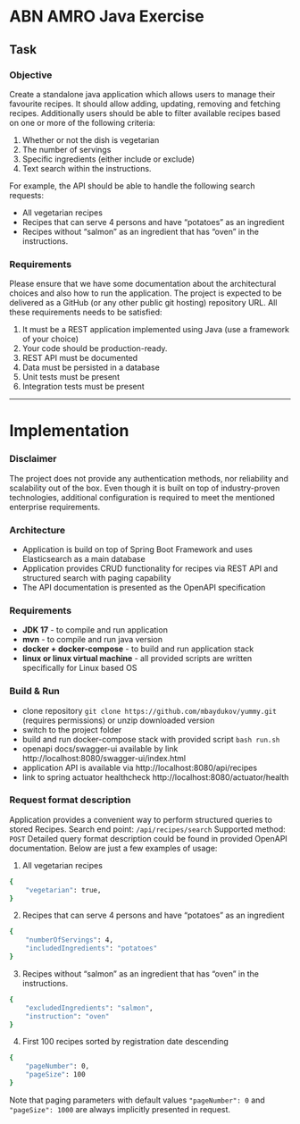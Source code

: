 # ABN AMRO Java Exercise

## Task

### Objective
Create a standalone java application which allows users to manage their favourite recipes. It should
allow adding, updating, removing and fetching recipes. Additionally users should be able to filter
available recipes based on one or more of the following criteria:

1. Whether or not the dish is vegetarian
2. The number of servings
3. Specific ingredients (either include or exclude)
4. Text search within the instructions.

  For example, the API should be able to handle the following search requests:
   * All vegetarian recipes
   * Recipes that can serve 4 persons and have “potatoes” as an ingredient
   * Recipes without “salmon” as an ingredient that has “oven” in the instructions.

### Requirements
   Please ensure that we have some documentation about the architectural choices and also how to
   run the application. The project is expected to be delivered as a GitHub (or any other public git
   hosting) repository URL.
   All these requirements needs to be satisfied:

1. It must be a REST application implemented using Java (use a framework of your choice)
2. Your code should be production-ready.
3. REST API must be documented
4. Data must be persisted in a database
5. Unit tests must be present
6. Integration tests must be present

-----------------------------------------------------------------

# Implementation

### Disclaimer
The project does not provide any authentication methods, nor reliability and scalability out of the box. 
Even though it is built on top of industry-proven technologies, additional configuration is required to meet the mentioned enterprise requirements.

### Architecture
+ Application is build on top of Spring Boot Framework and uses Elasticsearch as a main database
+ Application provides CRUD functionality for recipes via REST API and structured search with paging capability
+ The API documentation is presented as the OpenAPI specification

### Requirements
+ **JDK 17** - to compile and run application
+ **mvn** - to compile and run java version
+ **docker + docker-compose** - to build and run application stack
+ **linux or linux virtual machine** - all provided scripts are written specifically for Linux based OS

### Build & Run

+ clone repository ```git clone https://github.com/mbaydukov/yummy.git``` (requires permissions) or unzip downloaded version
+ switch to the project folder
+ build and run docker-compose stack with provided script ```bash run.sh```
+ openapi docs/swagger-ui available by link http://localhost:8080/swagger-ui/index.html
+ application API is available via http://localhost:8080/api/recipes
+ link to spring actuator healthcheck http://localhost:8080/actuator/health 

### Request format description
Application provides a convenient way to perform structured queries to stored Recipes.
Search end point: ```/api/recipes/search```
Supported method: ```POST```
Detailed query format description could be found in provided OpenAPI documentation.
Below are just a few examples of usage:

1. All vegetarian recipes
```bash
{
    "vegetarian": true,
}
```

2. Recipes that can serve 4 persons and have “potatoes” as an ingredient
```bash
{
    "numberOfServings": 4,
    "includedIngredients": "potatoes"
}
```

3. Recipes without “salmon” as an ingredient that has “oven” in the instructions.
```bash
{
    "excludedIngredients": "salmon",
    "instruction": "oven"
}
```

4. First 100 recipes sorted by registration date descending
```bash
{
    "pageNumber": 0,
    "pageSize": 100
}
```

Note that paging parameters with default values ```"pageNumber": 0``` and ```"pageSize": 1000``` are always implicitly presented in request.
